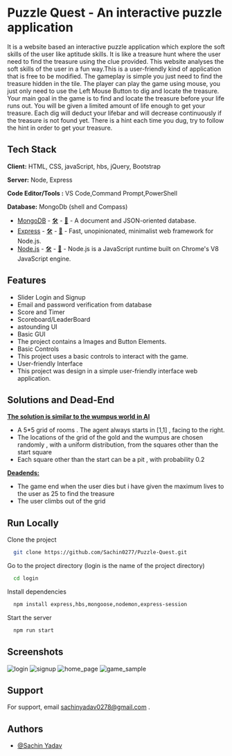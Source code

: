 
# Puzzle Quest - An interactive puzzle application</b>

It is a website based an interactive puzzle application which explore the soft skills of the user like aptitude skills. It is like a treasure hunt where the user need to find the treasure using the clue provided.
This website analyses the soft skills of the user in a fun way.This is a user-friendly kind of application that is free to be modified. The gameplay is simple you just need to find the treasure hidden in the tile. The player can play the game using mouse, you just only need to use the Left Mouse Button to dig and locate the treasure. Your main goal in the game is to find and locate the treasure before your life runs out. You will be given a limited amount of life enough to get your treasure. Each dig will deduct your lifebar and will decrease continuously if the treasure is not found yet. There is a hint each time you dug, try to follow the hint in order to get your treasure.


## Tech Stack


**Client:** HTML, CSS, javaScript, hbs, jQuery, Bootstrap 

**Server:** Node, Express 

**Code Editor/Tools :** VS Code,Command Prompt,PowerShell

**Database:** MongoDb (shell and Compass)

- [MongoDB](https://www.mongodb.com/) - [🛠️](https://stackshare.io/mongodb) - [🐙](https://github.com/mongodb/mongo) - A document and JSON-oriented database.
- [Express](https://expressjs.com/) - [🛠️](https://stackshare.io/expressjs) - [🐙](https://github.com/expressjs/express) - Fast, unopinionated, minimalist web framework for Node.js.
- [Node.js](https://nodejs.org/en/) - [🛠️](https://stackshare.io/nodejs) - [🐙](https://github.com/nodejs/node) - Node.js is a JavaScript runtime built on Chrome's V8 JavaScript engine.

## Features

- Slider Login and Signup 
- Email and password verification from database
- Score and Timer
- Scoreboard/LeaderBoard
- astounding UI
- Basic GUI
 - The project contains a Images and Button Elements.
- Basic Controls
 - This project uses a basic controls to interact with the game.
- User-friendly Interface
 - This project was design in a simple user-friendly interface web application.


## Solutions and Dead-End
<u><b> The solution is similar to the wumpus world in AI</b></u>
* A 5*5 grid of rooms . The agent always starts in [1,1] , facing to the right. 
* The locations of the grid of the gold and the wumpus are chosen randomly , with a uniform distribution, from the squares other than the start square
* Each square other than the start can be a pit , with probability 0.2

<u><b> Deadends:</b></u>
* The game end when the user dies but i have given the maximum lives to the user as 25 to find the treasure
* The user climbs out of the grid


## Run Locally

Clone the project

```bash
  git clone https://github.com/Sachin0277/Puzzle-Quest.git
```

Go to the project directory (login is the name of the project directory)

```bash
  cd login
```

Install dependencies

```bash
  npm install express,hbs,mongoose,nodemon,express-session
```

Start the server

```bash
  npm run start
```



## Screenshots
![login](https://user-images.githubusercontent.com/56729344/232242490-61806ecb-807c-4aeb-a5da-3825890ac2ba.png)
![signup](https://user-images.githubusercontent.com/56729344/232242506-8adb1cc0-10f2-4d04-b442-e05a6f6fcf3a.png)
![home_page](https://user-images.githubusercontent.com/56729344/232242510-fb8ff2b4-ecf9-4d0f-879b-f81e7f79a140.png)
![game_sample](https://user-images.githubusercontent.com/56729344/232242512-ed710caf-28ab-4e1a-9c58-c4f0cf4fa1ac.png)




## Support

For support, email sachinyadav0278@gmail.com .



## Authors

- [@Sachin Yadav](https://github.com/Sachin0277)

